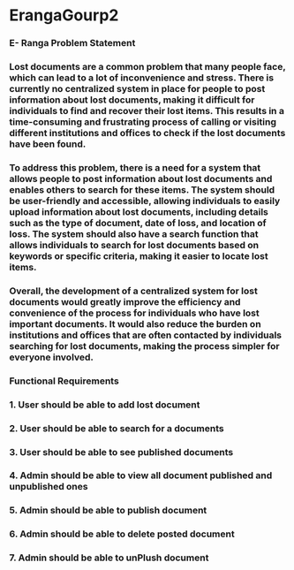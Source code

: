 # ErangaGourp2

### E- Ranga Problem Statement

### Lost documents are a common problem that many people face, which can lead to a lot of inconvenience and stress. There is currently no centralized system in place for people to post information about lost documents, making it difficult for individuals to find and recover their lost items. This results in a time-consuming and frustrating process of calling or visiting different institutions and offices to check if the lost documents have been found.
### To address this problem, there is a need for a system that allows people to post information about lost documents and enables others to search for these items. The system should be user-friendly and accessible, allowing individuals to easily upload information about lost documents, including details such as the type of document, date of loss, and location of loss. The system should also have a search function that allows individuals to search for lost documents based on keywords or specific criteria, making it easier to locate lost items.
### Overall, the development of a centralized system for lost documents would greatly improve the efficiency and convenience of the process for individuals who have lost important documents. It would also reduce the burden on institutions and offices that are often contacted by individuals searching for lost documents, making the process simpler for everyone involved.



### Functional Requirements
### 1.	User should be able to add lost document
### 2.	User should be able to search for a documents 
### 3.	User should be able to see published documents
### 4.	Admin should be able to view all document published and unpublished ones
### 5.	Admin should be able to publish document
### 6.	Admin should be able to delete posted document
### 7.	Admin should be able to unPlush document

